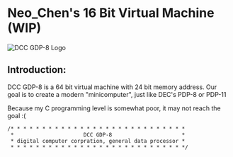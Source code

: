 # Neo_Chen's 16 Bit Virtual Machine (WIP)

![DCC GDP-8 Logo](https://gitlab.com/NeoWorkgroup/GDP-8/raw/master/Logo/DCC_GDP-8_Logo.png "Yes, this is our logo")

## Introduction:

DCC GDP-8 is a 64 bit virtual machine with 24 bit memory address.
Our goal is to create a modern "minicomputer", just like DEC's PDP-8 or PDP-11

Because my C programming level is somewhat poor, it may not reach the goal :(


	/* * * * * * * * * * * * * * * * * * * * * * * * * * * *
	 *                      DCC GDP-8                      *
	 * digital computer corpration, general data processor *
	 * * * * * * * * * * * * * * * * * * * * * * * * * * * */
